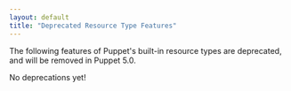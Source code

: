 ```yaml
---
layout: default
title: "Deprecated Resource Type Features"
---
```



The following features of Puppet's built-in resource types are deprecated, and will be removed in Puppet 5.0.

No deprecations yet!
